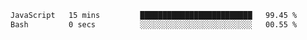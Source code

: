 
<!--START_SECTION:waka-->

```txt
JavaScript   15 mins         █████████████████████████   99.45 %
Bash         0 secs          ░░░░░░░░░░░░░░░░░░░░░░░░░   00.55 %
```

<!--END_SECTION:waka-->
